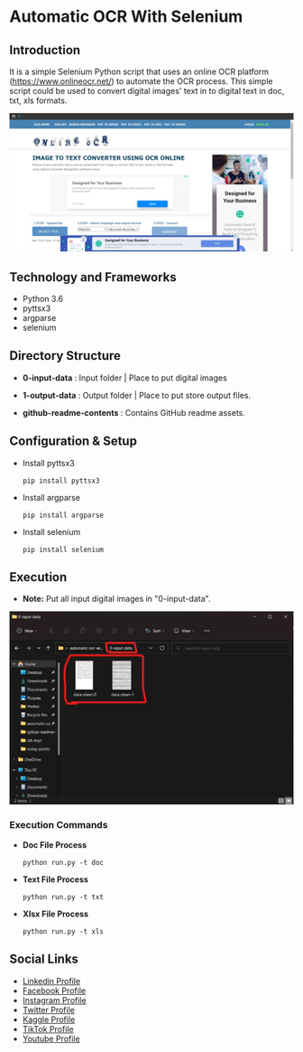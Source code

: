 # Automatic OCR With Selenium

## Introduction

It is a simple Selenium Python script that uses an online OCR platform (https://www.onlineocr.net/) to automate the OCR process. This simple script could be used to convert digital images' text in to digital text in doc, txt, xls formats.


![Image](github-readme-contents/ocr-platform.jpg)


## Technology and Frameworks

- Python 3.6
- pyttsx3
- argparse
- selenium


## Directory Structure

- **0-input-data** : Input folder | Place to put digital images
- **1-output-data**   : Output folder | Place to put store output files.

- **github-readme-contents**   : Contains GitHub readme assets.


## Configuration & Setup

- Install pyttsx3

  ```
  pip install pyttsx3
  ```

- Install argparse

  ```
  pip install argparse
  ```

- Install selenium

  ```
  pip install selenium
  ```

## Execution

- **Note:** Put all input digital images in "0-input-data".


![Image](github-readme-contents/input-files.jpg)

### Execution Commands

- **Doc File Process**

  ```
  python run.py -t doc
  ```

- **Text File Process**

  ```
  python run.py -t txt
  ```

- **Xlsx File Process**

  ```
  python run.py -t xls
  ```


## Social Links

* [Linkedin Profile](https://www.linkedin.com/in/gunarakulangunaretnam)
* [Facebook Profile](https://www.facebook.com/gunarakulangunaratnam)
* [Instagram Profile](https://www.instagram.com/gunarakulangunaretnam)
* [Twitter Profile ](https://twitter.com/gunarakulangr)
* [Kaggle Profile](https://www.kaggle.com/gunarakulangr)
* [TikTok Profile](https://www.tiktok.com/@gunarakulangunaretnam)
* [Youtube Profile](https://www.youtube.com/channel/UCMWkED5sabgVZSCKjZuRJXA)
